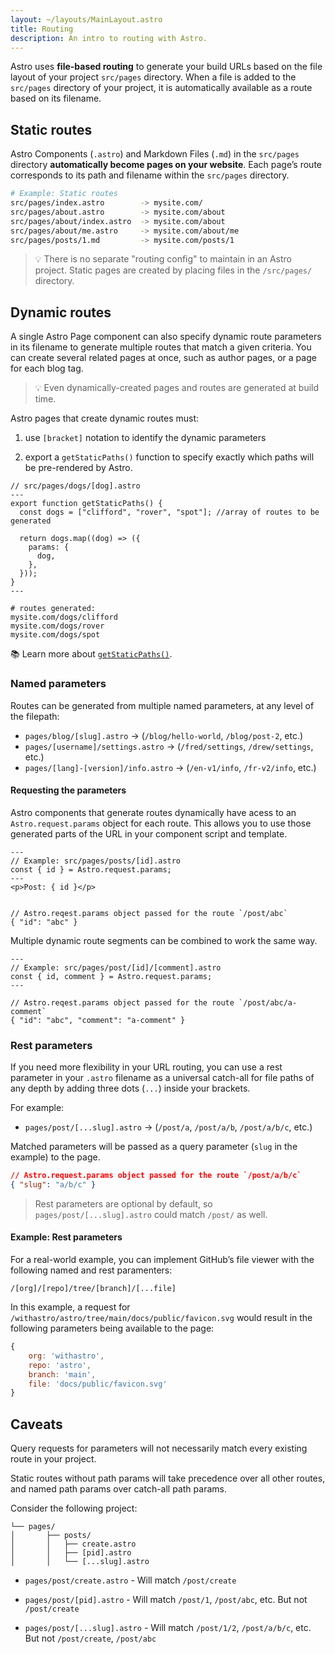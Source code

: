 ```yaml
---
layout: ~/layouts/MainLayout.astro
title: Routing
description: An intro to routing with Astro.
---
```


Astro uses **file-based routing** to generate your build URLs based on the file layout of your project `src/pages` directory. When a file is added to the `src/pages` directory of your project, it is automatically available as a route based on its filename.

## Static routes

Astro Components (`.astro`) and Markdown Files (`.md`) in the `src/pages` directory **automatically become pages on your website**. Each page’s route corresponds to its path and filename within the `src/pages` directory. 

```bash
# Example: Static routes
src/pages/index.astro        -> mysite.com/
src/pages/about.astro        -> mysite.com/about
src/pages/about/index.astro  -> mysite.com/about
src/pages/about/me.astro     -> mysite.com/about/me
src/pages/posts/1.md         -> mysite.com/posts/1
```

> 💡 There is no separate "routing config" to maintain in an Astro project. Static pages are created by placing files in the `/src/pages/` directory.

## Dynamic routes

A single Astro Page component can also specify dynamic route parameters in its filename to generate multiple routes that match a given criteria. You can create several related pages at once, such as author pages, or a page for each blog tag.

> 💡 Even dynamically-created pages and routes are generated at build time.

Astro pages that create dynamic routes must: 

1. use `[bracket]` notation to identify the dynamic parameters

2. export a `getStaticPaths()` function to specify exactly which paths will be pre-rendered by Astro.

```astro
// src/pages/dogs/[dog].astro
---
export function getStaticPaths() {
  const dogs = ["clifford", "rover", "spot"]; //array of routes to be generated

  return dogs.map((dog) => ({
    params: {
      dog,
    },
  }));
}
---

# routes generated:
mysite.com/dogs/clifford
mysite.com/dogs/rover
mysite.com/dogs/spot

```

📚 Learn more about [`getStaticPaths()`](/en/reference/api-reference#getstaticpaths).

### Named parameters

Routes can be generated from multiple named parameters, at any level of the filepath:

- `pages/blog/[slug].astro` → (`/blog/hello-world`, `/blog/post-2`, etc.)
- `pages/[username]/settings.astro` → (`/fred/settings`, `/drew/settings`, etc.)
- `pages/[lang]-[version]/info.astro` → (`/en-v1/info`, `/fr-v2/info`, etc.)

#### Requesting the parameters

Astro components that generate routes dynamically have acess to an `Astro.request.params` object for each route. This allows you to use those generated parts of the URL in your component script and template.

```astro
---
// Example: src/pages/posts/[id].astro
const { id } = Astro.request.params;
---
<p>Post: { id }</p>


// Astro.reqest.params object passed for the route `/post/abc`
{ "id": "abc" }
```

Multiple dynamic route segments can be combined to work the same way. 

```astro
---
// Example: src/pages/post/[id]/[comment].astro
const { id, comment } = Astro.request.params;
---

// Astro.reqest.params object passed for the route `/post/abc/a-comment`
{ "id": "abc", "comment": "a-comment" }
```

### Rest parameters

If you need more flexibility in your URL routing, you can use a rest parameter in your `.astro` filename as a universal catch-all for file paths of any depth by adding three dots (`...`) inside your brackets. 

For example:

- `pages/post/[...slug].astro` → (`/post/a`, `/post/a/b`, `/post/a/b/c`, etc.)

Matched parameters will be passed as a query parameter (`slug` in the example) to the page.

```json
// Astro.request.params object passed for the route `/post/a/b/c`
{ "slug": "a/b/c" }
```

> Rest parameters are optional by default, so `pages/post/[...slug].astro` could match `/post/` as well.

#### Example: Rest parameters

For a real-world example, you can implement GitHub’s file viewer with the following named and rest paramenters:

```
/[org]/[repo]/tree/[branch]/[...file]
```

In this example, a request for `/withastro/astro/tree/main/docs/public/favicon.svg` would result in the following parameters being available to the page:

```js
{
	org: 'withastro',
	repo: 'astro',
	branch: 'main',
	file: 'docs/public/favicon.svg'
}
```

## Caveats

Query requests for parameters will not necessarily match every existing route in your project.

Static routes without path params will take precedence over all other routes, and named path params over catch-all path params.

Consider the following project:

```
└── pages/
│       ├── posts/
│       │   ├── create.astro
│       │   ├── [pid].astro
│       │   └── [...slug].astro

```

  - `pages/post/create.astro` - Will match `/post/create`
  
  - `pages/post/[pid].astro` - Will match `/post/1`, `/post/abc`, etc. But not `/post/create`

  - `pages/post/[...slug].astro` - Will match `/post/1/2`, `/post/a/b/c`, etc. But not `/post/create`, `/post/abc`